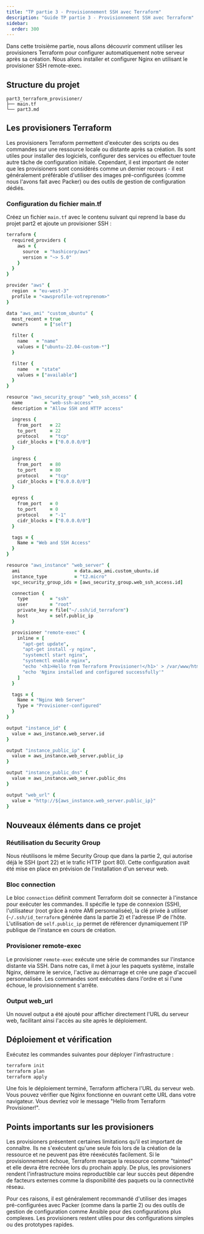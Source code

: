 ```yaml
---
title: "TP partie 3 - Provisionnement SSH avec Terraform"
description: "Guide TP partie 3 - Provisionnement SSH avec Terraform"
sidebar:
  order: 300
---
```



Dans cette troisième partie, nous allons découvrir comment utiliser les provisioners Terraform pour configurer automatiquement notre serveur après sa création. Nous allons installer et configurer Nginx en utilisant le provisioner SSH remote-exec.

## Structure du projet

```
part3_terraform_provisioner/
├── main.tf
└── part3.md
```

## Les provisioners Terraform

Les provisioners Terraform permettent d'exécuter des scripts ou des commandes sur une ressource locale ou distante après sa création. Ils sont utiles pour installer des logiciels, configurer des services ou effectuer toute autre tâche de configuration initiale. Cependant, il est important de noter que les provisioners sont considérés comme un dernier recours - il est généralement préférable d'utiliser des images pré-configurées (comme nous l'avons fait avec Packer) ou des outils de gestion de configuration dédiés.

### Configuration du fichier main.tf

Créez un fichier `main.tf` avec le contenu suivant qui reprend la base du projet part2 et ajoute un provisioner SSH :

```coffee
terraform {
  required_providers {
    aws = {
      source  = "hashicorp/aws"
      version = "~> 5.0"
    }
  }
}

provider "aws" {
  region  = "eu-west-3"
  profile = "<awsprofile-votreprenom>"
}

data "aws_ami" "custom_ubuntu" {
  most_recent = true
  owners      = ["self"]

  filter {
    name   = "name"
    values = ["ubuntu-22.04-custom-*"]
  }

  filter {
    name   = "state"
    values = ["available"]
  }
}

resource "aws_security_group" "web_ssh_access" {
  name        = "web-ssh-access"
  description = "Allow SSH and HTTP access"

  ingress {
    from_port   = 22
    to_port     = 22
    protocol    = "tcp"
    cidr_blocks = ["0.0.0.0/0"]
  }

  ingress {
    from_port   = 80
    to_port     = 80
    protocol    = "tcp"
    cidr_blocks = ["0.0.0.0/0"]
  }

  egress {
    from_port   = 0
    to_port     = 0
    protocol    = "-1"
    cidr_blocks = ["0.0.0.0/0"]
  }

  tags = {
    Name = "Web and SSH Access"
  }
}

resource "aws_instance" "web_server" {
  ami                    = data.aws_ami.custom_ubuntu.id
  instance_type          = "t2.micro"
  vpc_security_group_ids = [aws_security_group.web_ssh_access.id]

  connection {
    type        = "ssh"
    user        = "root"
    private_key = file("~/.ssh/id_terraform")
    host        = self.public_ip
  }

  provisioner "remote-exec" {
    inline = [
      "apt-get update",
      "apt-get install -y nginx",
      "systemctl start nginx",
      "systemctl enable nginx",
      "echo '<h1>Hello from Terraform Provisioner!</h1>' > /var/www/html/index.html",
      "echo 'Nginx installed and configured successfully'"
    ]
  }

  tags = {
    Name = "Nginx Web Server"
    Type = "Provisioner-configured"
  }
}

output "instance_id" {
  value = aws_instance.web_server.id
}

output "instance_public_ip" {
  value = aws_instance.web_server.public_ip
}

output "instance_public_dns" {
  value = aws_instance.web_server.public_dns
}

output "web_url" {
  value = "http://${aws_instance.web_server.public_ip}"
}
```

## Nouveaux éléments dans ce projet

### Réutilisation du Security Group

Nous réutilisons le même Security Group que dans la partie 2, qui autorise déjà le SSH (port 22) et le trafic HTTP (port 80). Cette configuration avait été mise en place en prévision de l'installation d'un serveur web.

### Bloc connection

Le bloc `connection` définit comment Terraform doit se connecter à l'instance pour exécuter les commandes. Il spécifie le type de connexion (SSH), l'utilisateur (root grâce à notre AMI personnalisée), la clé privée à utiliser (`~/.ssh/id_terraform` générée dans la partie 2) et l'adresse IP de l'hôte. L'utilisation de `self.public_ip` permet de référencer dynamiquement l'IP publique de l'instance en cours de création.

### Provisioner remote-exec

Le provisioner `remote-exec` exécute une série de commandes sur l'instance distante via SSH. Dans notre cas, il met à jour les paquets système, installe Nginx, démarre le service, l'active au démarrage et crée une page d'accueil personnalisée. Les commandes sont exécutées dans l'ordre et si l'une échoue, le provisionnement s'arrête.

### Output web_url

Un nouvel output a été ajouté pour afficher directement l'URL du serveur web, facilitant ainsi l'accès au site après le déploiement.

## Déploiement et vérification

Exécutez les commandes suivantes pour déployer l'infrastructure :

```bash
terraform init
terraform plan
terraform apply
```

Une fois le déploiement terminé, Terraform affichera l'URL du serveur web. Vous pouvez vérifier que Nginx fonctionne en ouvrant cette URL dans votre navigateur. Vous devriez voir le message "Hello from Terraform Provisioner!".

## Points importants sur les provisioners

Les provisioners présentent certaines limitations qu'il est important de connaître. Ils ne s'exécutent qu'une seule fois lors de la création de la ressource et ne peuvent pas être réexécutés facilement. Si le provisionnement échoue, Terraform marque la ressource comme "tainted" et elle devra être recréée lors du prochain apply. De plus, les provisioners rendent l'infrastructure moins reproductible car leur succès peut dépendre de facteurs externes comme la disponibilité des paquets ou la connectivité réseau.

Pour ces raisons, il est généralement recommandé d'utiliser des images pré-configurées avec Packer (comme dans la partie 2) ou des outils de gestion de configuration comme Ansible pour des configurations plus complexes. Les provisioners restent utiles pour des configurations simples ou des prototypes rapides.
